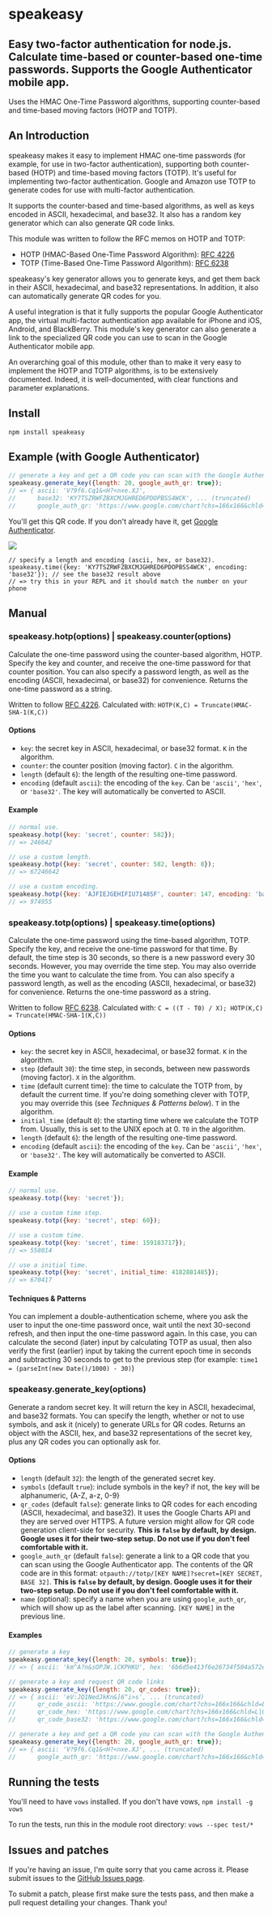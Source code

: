 # speakeasy

## Easy two-factor authentication for node.js. Calculate time-based or counter-based one-time passwords. Supports the Google Authenticator mobile app.

Uses the HMAC One-Time Password algorithms, supporting counter-based and time-based moving factors (HOTP and TOTP).

## An Introduction

speakeasy makes it easy to implement HMAC one-time passwords (for example, for use in two-factor authentication), supporting both counter-based (HOTP) and time-based moving factors (TOTP). It's useful for implementing two-factor authentication. Google and Amazon use TOTP to generate codes for use with multi-factor authentication.

It supports the counter-based and time-based algorithms, as well as keys encoded in ASCII, hexadecimal, and base32. It also has a random key generator which can also generate QR code links.

This module was written to follow the RFC memos on HOTP and TOTP:

* HOTP (HMAC-Based One-Time Password Algorithm): [RFC 4226](http:tools.ietf.org/html/rfc4226)
* TOTP (Time-Based One-Time Password Algorithm): [RFC 6238](http:tools.ietf.org/html/rfc6238)

speakeasy's key generator allows you to generate keys, and get them back in their ASCII, hexadecimal, and base32 representations. In addition, it also can automatically generate QR codes for you.

A useful integration is that it fully supports the popular Google Authenticator app, the virtual multi-factor authentication app available for iPhone and iOS, Android, and BlackBerry. This module's key generator can also generate a link to the specialized QR code you can use to scan in the Google Authenticator mobile app.

An overarching goal of this module, other than to make it very easy to implement the HOTP and TOTP algorithms, is to be extensively documented. Indeed, it is well-documented, with clear functions and parameter explanations.

## Install

```
npm install speakeasy
```

## Example (with Google Authenticator)

```javascript
// generate a key and get a QR code you can scan with the Google Authenticator app
speakeasy.generate_key({length: 20, google_auth_qr: true});
// => { ascii: 'V?9f6.Cq1&<H?<nxe.XJ',
//      base32: 'KY7TSZRWFZBXCMJGHRED6PDOPBSS4WCK', ... (truncated) 
//      google_auth_qr: 'https://www.google.com/chart?chs=166x166&chld=L|0&cht=qr&chl=otpauth://totp/SecretKey%3Fsecret=KY7TSZRWFZBXCMJGHRED6PDOPBSS4WCK' }
```

You'll get this QR code. If you don't already have it, get [Google Authenticator](http://www.google.com/support/accounts/bin/answer.py?answer=1066447).

![](https://www.google.com/chart?chs=166x166&chld=L|0&cht=qr&chl=otpauth://totp/SecretKey%3Fsecret=KY7TSZRWFZBXCMJGHRED6PDOPBSS4WCK)

```
// specify a length and encoding (ascii, hex, or base32).
speakeasy.time({key: 'KY7TSZRWFZBXCMJGHRED6PDOPBSS4WCK', encoding: 'base32'}); // see the base32 result above
// => try this in your REPL and it should match the number on your phone
```

## Manual

### speakeasy.hotp(options) | speakeasy.counter(options)

Calculate the one-time password using the counter-based algorithm, HOTP. Specify the key and counter, and receive the one-time password for that counter position. You can also specify a password length, as well as the encoding (ASCII, hexadecimal, or base32) for convenience. Returns the one-time password as a string.

Written to follow [RFC 4226](http://tools.ietf.org/html/rfc4226). Calculated with: `HOTP(K,C) = Truncate(HMAC-SHA-1(K,C))`

#### Options

* `key`: the secret key in ASCII, hexadecimal, or base32 format. `K` in the algorithm.
* `counter`: the counter position (moving factor). `C` in the algorithm.
* `length` (default `6`): the length of the resulting one-time password.
* `encoding` (default `ascii`): the encoding of the `key`. Can be `'ascii'`, `'hex'`, or `'base32'`. The key will automatically be converted to ASCII.

#### Example

```javascript
// normal use.
speakeasy.hotp({key: 'secret', counter: 582});
// => 246642

// use a custom length.
speakeasy.hotp({key: 'secret', counter: 582, length: 8});
// => 67246642

// use a custom encoding.
speakeasy.hotp({key: 'AJFIEJGEHIFIU7148SF', counter: 147, encoding: 'base32'});
// => 974955
```

### speakeasy.totp(options) | speakeasy.time(options)

Calculate the one-time password using the time-based algorithm, TOTP. Specify the key, and receive the one-time password for that time. By default, the time step is 30 seconds, so there is a new password every 30 seconds. However, you may override the time step. You may also override the time you want to calculate the time from. You can also specify a password length, as well as the encoding (ASCII, hexadecimal, or base32) for convenience. Returns the one-time password as a string.

Written to follow [RFC 6238](http://tools.ietf.org/html/rfc6238). Calculated with: `C = ((T - T0) / X); HOTP(K,C) = Truncate(HMAC-SHA-1(K,C))`

#### Options

* `key`: the secret key in ASCII, hexadecimal, or base32 format. `K` in the algorithm.
* `step` (default `30`): the time step, in seconds, between new passwords (moving factor). `X` in the algorithm.
* `time` (default current time): the time to calculate the TOTP from, by default the current time. If you're doing something clever with TOTP, you may override this (see *Techniques & Patterns below*). `T` in the algorithm.
* `initial_time` (default `0`): the starting time where we calculate the TOTP from. Usually, this is set to the UNIX epoch at 0. `T0` in the algorithm.
* `length` (default `6`): the length of the resulting one-time password.
* `encoding` (default `ascii`): the encoding of the `key`. Can be `'ascii'`, `'hex'`, or `'base32'`. The key will automatically be converted to ASCII.

#### Example

```javascript
// normal use.
speakeasy.totp({key: 'secret'});

// use a custom time step.
speakeasy.totp({key: 'secret', step: 60});

// use a custom time.
speakeasy.totp({key: 'secret', time: 159183717});
// => 558014

// use a initial time.
speakeasy.totp({key: 'secret', initial_time: 4182881485});
// => 670417
```

#### Techniques & Patterns

You can implement a double-authentication scheme, where you ask the user to input the one-time password once, wait until the next 30-second refresh, and then input the one-time password again. In this case, you can calculate the second (later) input by calculating TOTP as usual, then also verify the first (earlier) input by taking the current epoch time in seconds and subtracting 30 seconds to get to the previous step (for example: `time1 = (parseInt(new Date()/1000) - 30)`)

### speakeasy.generate_key(options)

Generate a random secret key. It will return the key in ASCII, hexadecimal, and base32 formats. You can specify the length, whether or not to use symbols, and ask it (nicely) to generate URLs for QR codes. Returns an object with the ASCII, hex, and base32 representations of the secret key, plus any QR codes you can optionally ask for.

#### Options

* `length` (default `32`): the length of the generated secret key.
* `symbols` (default `true`): include symbols in the key? if not, the key will be alphanumeric, {A-Z, a-z, 0-9}
* `qr_codes` (default `false`): generate links to QR codes for each encoding (ASCII, hexadecimal, and base32). It uses the Google Charts API and they are served over HTTPS. A future version might allow for QR code generation client-side for security. **This is `false` by default, by design. Google uses it for their two-step setup. Do not use if you don't feel comfortable with it.**
* `google_auth_qr` (default `false`): generate a link to a QR code that you can scan using the Google Authenticator app. The contents of the QR code are in this format: `otpauth://totp/[KEY NAME]?secret=[KEY SECRET, BASE 32]`. **This is `false` by default, by design. Google uses it for their two-step setup. Do not use if you don't feel comfortable with it.** 
* `name` (optional): specify a name when you are using `google_auth_qr`, which will show up as the label after scanning. `[KEY NAME]` in the previous line.

#### Examples

```javascript
// generate a key
speakeasy.generate_key({length: 20, symbols: true});
// => { ascii: 'km^A?n&sOPJW.iCKPHKU', hex: '6b6d5e413f6e26734f504a572e69434b50484b55', base32: 'NNWV4QJ7NYTHGT2QJJLS42KDJNIEQS2V' }

// generate a key and request QR code links
speakeasy.generate_key({length: 20, qr_codes: true});
// => { ascii: 'eV:JQ1NedJkKn&]6^i>s', ... (truncated)
//      qr_code_ascii: 'https://www.google.com/chart?chs=166x166&chld=L|0&cht=qr&chl=eV%3AJQ1NedJkKn%26%5D6%5Ei%3Es',
//      qr_code_hex: 'https://www.google.com/chart?chs=166x166&chld=L|0&cht=qr&chl=65563a4a51314e65644a6b4b6e265d365e693e73',
//      qr_code_base32: 'https://www.google.com/chart?chs=166x166&chld=L|0&cht=qr&chl=MVLDUSSRGFHGKZCKNNFW4JS5GZPGSPTT' }

// generate a key and get a QR code you can scan with the Google Authenticator app
speakeasy.generate_key({length: 20, google_auth_qr: true});
// => { ascii: 'V?9f6.Cq1&<H?<nxe.XJ', ... (truncated)
//      google_auth_qr: 'https://www.google.com/chart?chs=166x166&chld=L|0&cht=qr&chl=otpauth://totp/SecretKey%3Fsecret=KY7TSZRWFZBXCMJGHRED6PDOPBSS4WCK' }
```

## Running the tests

You'll need to have `vows` installed. If you don't have vows, `npm install -g vows`

To run the tests, run this in the module root directory: `vows --spec test/*`

## Issues and patches

If you're having an issue, I'm quite sorry that you came across it. Please submit issues to the [GitHub Issues page](https://github.com/markbao/speakeasy/issues).

To submit a patch, please first make sure the tests pass, and then make a pull request detailing your changes. Thank you!
